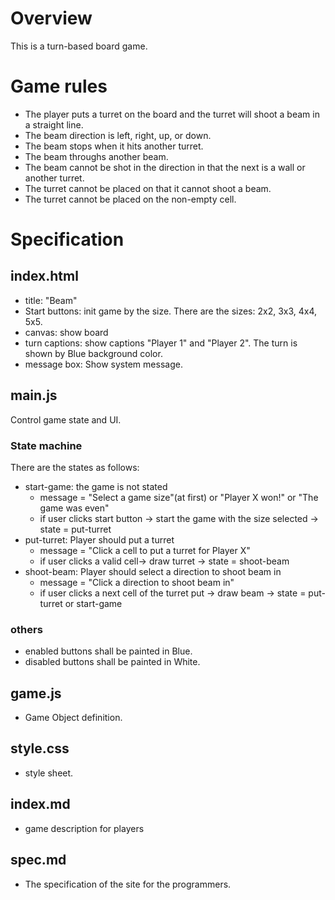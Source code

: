 # Overview
This is a turn-based board game.

# Game rules
- The player puts a turret on the board and the turret will shoot a beam in a straight line.
- The beam direction is left, right, up, or down.
- The beam stops when it hits another turret.
- The beam throughs another beam.
- The beam cannot be shot in the direction in that the next is a wall or another turret.
- The turret cannot be placed on that it cannot shoot a beam.
- The turret cannot be placed on the non-empty cell.

# Specification

## index.html
- title: "Beam"
- Start buttons: init game by the size. There are the sizes: 2x2, 3x3, 4x4, 5x5.
- canvas: show board
- turn captions: show captions "Player 1" and "Player 2". The turn is shown by Blue background color.
- message box: Show system message.

## main.js
Control game state and UI.

### State machine
There are the states as follows:
- start-game: the game is not stated
  - message = "Select a game size"(at first) or "Player X won!" or "The game was even"
  - if user clicks start button -> start the game with the size selected -> state = put-turret
- put-turret: Player should put a turret
  - message = "Click a cell to put a turret for Player X"
  - if user clicks a valid cell-> draw turret -> state = shoot-beam
- shoot-beam: Player should select a direction to shoot beam in
  - message = "Click a direction to shoot beam in"
  - if user clicks a next cell of the turret put -> draw beam -> state = put-turret or start-game

### others
- enabled buttons shall be painted in Blue.
- disabled buttons shall be painted in White.

## game.js
- Game Object definition.

## style.css
- style sheet.

## index.md
- game description for players

## spec.md
- The specification of the site for the programmers.
